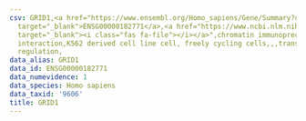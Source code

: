 ```yaml
---
csv: GRID1,<a href="https://www.ensembl.org/Homo_sapiens/Gene/Summary?db=core;g=ENSG00000182771"
  target="_blank">ENSG00000182771</a>,<a href="https://www.ncbi.nlm.nih.gov/pubmed/23959860"
  target="_blank"><i class="fas fa-file"></i></a>",chromatin immunoprecipitation assay,direct
  interaction,K562 derived cell line cell, freely cycling cells,,,transcriptional
  regulation,
data_alias: GRID1
data_id: ENSG00000182771
data_numevidence: 1
data_species: Homo sapiens
data_taxid: '9606'
title: GRID1
---
```

